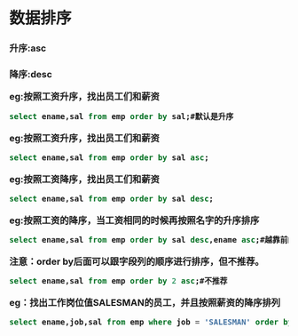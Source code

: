 <h1>数据排序
<h3>升序:asc
<h3>降序:desc

eg:按照工资升序，找出员工们和薪资

```sql
select ename,sal from emp order by sal;#默认是升序
```

eg:按照工资升序，找出员工们和薪资

```sql
select ename,sal from emp order by sal asc;
```

eg:按照工资降序，找出员工们和薪资

```sql
select ename,sal from emp order by sal desc;
```

eg:按照工资的降序，当工资相同的时候再按照名字的升序排序

```sql
select ename,sal from emp order by sal desc,ename asc;#越靠前的字段越能起到主导作用。只有当前面字段无法完成排序的时候，才回启用后面的字段
```

注意：order by后面可以跟字段列的顺序进行排序，但不推荐。

```sql
select ename,sal from emp order by 2 asc;#不推荐
```

eg：找出工作岗位值SALESMAN的员工，并且按照薪资的降序排列

```sql
select ename,job,sal from emp where job = 'SALESMAN' order by sal desc;
```

